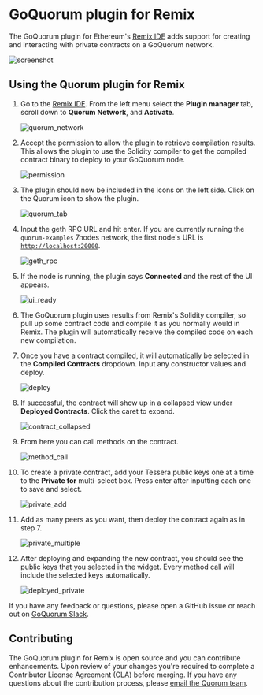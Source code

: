 
# GoQuorum plugin for Remix

The GoQuorum plugin for Ethereum's [Remix IDE](https://remix.ethereum.org) adds support for creating and interacting with
private contracts on a GoQuorum network.

![screenshot](../../images/remix/quorum-remix.png "screenshot")

## Using the Quorum plugin for Remix

1. Go to the [Remix IDE](https://remix.ethereum.org).
   From the left menu select the **Plugin manager** tab, scroll down to **Quorum Network**, and **Activate**.

    ![quorum_network](../../images/remix/quorum_network.png)

1. Accept the permission to allow the plugin to retrieve compilation results.
   This allows the plugin to use the Solidity compiler to get the compiled contract binary to deploy to your GoQuorum node.

    ![permission](../../images/remix/permission.png)

1. The plugin should now be included in the icons on the left side.
   Click on the Quorum icon to show the plugin.

    ![quorum_tab](../../images/remix/tab_icon.png)

1. Input the geth RPC URL and hit enter.
   If you are currently running the `quorum-examples` 7nodes network, the first node's URL is [`http://localhost:20000`](http://localhost:20000).

    ![geth_rpc](../../images/remix/geth_rpc.png)

1. If the node is running, the plugin says **Connected** and the rest of the UI appears.

    ![ui_ready](../../images/remix/ui_ready.png)

1. The GoQuorum plugin uses results from Remix's Solidity compiler, so pull up some contract code and compile it as you
   normally would in Remix.
   The plugin will automatically receive the compiled code on each new compilation.

1. Once you have a contract compiled, it will automatically be selected in the **Compiled Contracts** dropdown.
   Input any constructor values and deploy.

    ![deploy](../../images/remix/deploy.png)

1. If successful, the contract will show up in a collapsed view under **Deployed Contracts**.
   Click the caret to expand.

    ![contract_collapsed](../../images/remix/contract_collapsed.png)

1. From here you can call methods on the contract.

    ![method_call](../../images/remix/method_call.png)

1. To create a private contract, add your Tessera public keys one at a time to the **Private for** multi-select box.
   Press enter after inputting each one to save and select.

    ![private_add](../../images/remix/private_add.png)

1. Add as many peers as you want, then deploy the contract again as in step 7.

    ![private_multiple](../../images/remix/private_multiple.png)

1. After deploying and expanding the new contract, you should see the public keys that you selected in the widget.
   Every method call will include the selected keys automatically.

    ![deployed_private](../../images/remix/deployed_private.png)

If you have any feedback or questions, please open a GitHub issue or reach out on [GoQuorum Slack](https://inviter.quorum.consensys.net/).

## Contributing

The GoQuorum plugin for Remix is open source and you can contribute enhancements.
Upon review of your changes you're required to complete a Contributor License Agreement (CLA) before merging.
If you have any questions about the contribution process, please [email the Quorum team](mailto:quorum@consensys.net).
